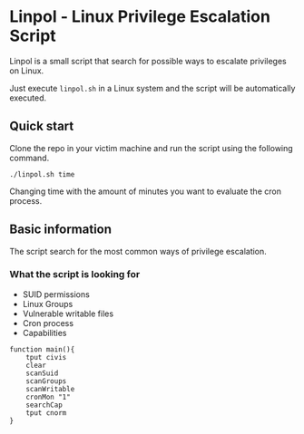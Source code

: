 # Linpol - Linux Privilege Escalation Script

Linpol is a small script that search for possible ways to escalate privileges on Linux.

Just execute `linpol.sh` in a Linux system and the script will be automatically executed.

## Quick start

Clone the repo in your victim machine and run the script using the following command.

`./linpol.sh time`

Changing time with the amount of minutes you want to evaluate the cron process.

## Basic information

The script search for the most common ways of privilege escalation.
### What the script is looking for
- SUID permissions
- Linux Groups
- Vulnerable writable files
- Cron process
- Capabilities


```
function main(){
	tput civis
	clear
	scanSuid
	scanGroups
	scanWritable
	cronMon "1"
	searchCap
	tput cnorm
}
```
